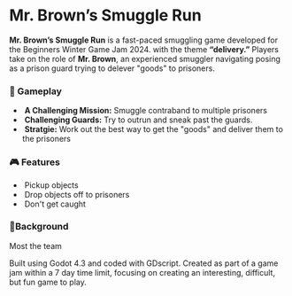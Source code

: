 

# **Mr. Brown’s Smuggle Run**



**Mr. Brown’s Smuggle Run** is a fast-paced smuggling game developed for the Beginners Winter  Game Jam 2024. with the theme **“delivery.”** Players take on the role of **Mr. Brown**, an experienced smuggler navigating posing as a prison guard trying to delever "goods" to prisoners.



### **🚗 Gameplay**

- ​		**A Challenging Mission:** Smuggle contraband to multiple prisoners
- ​		**Challenging Guards:** Try to outrun and sneak past the guards.
- ​                **Stratgie:** Work out the best way to get the "goods" and deliver them to the prisoners 





### **🎮 Features**

- ​     Pickup objects
- ​     Drop objects off to prisoners 
- ​     Don't get caught





### **🔧Background**

Most the team 



Built using Godot 4.3 and coded with GDscript. Created as part of a game jam within a 7 day time limit, focusing on creating an interesting, difficult, but fun game to play.

